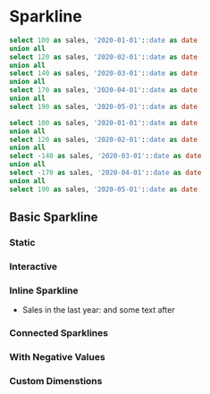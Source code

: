 # Sparkline

```sql sp
select 100 as sales, '2020-01-01'::date as date
union all
select 120 as sales, '2020-02-01'::date as date
union all
select 140 as sales, '2020-03-01'::date as date
union all
select 170 as sales, '2020-04-01'::date as date
union all
select 190 as sales, '2020-05-01'::date as date
```

```sql sp2
select 100 as sales, '2020-01-01'::date as date
union all
select 120 as sales, '2020-02-01'::date as date
union all
select -140 as sales, '2020-03-01'::date as date
union all
select -170 as sales, '2020-04-01'::date as date
union all
select 190 as sales, '2020-05-01'::date as date
```

## Basic Sparkline

### Static
<Sparkline data={sp} dateCol=date valueCol=sales type=line interactive=false yScale=false valueFmt=eur dateFmt=mmm/>

### Interactive
<Sparkline data={sp} dateCol=date valueCol=sales type=line interactive=true yScale=false valueFmt=eur dateFmt=mmm/>

### Inline Sparkline
- Sales in the last year: <Sparkline data={sp} dateCol=date valueCol=sales type=bar interactive=true yScale=false valueFmt=eur dateFmt=mmm color=darkgreen/> and some text after

### Connected Sparklines
<Sparkline data={sp} dateCol=date valueCol=sales type=bar    interactive=true yScale=false valueFmt=eur dateFmt=mmm connect=true/>
<Sparkline data={sp} dateCol=date valueCol=sales type=area color=maroon interactive=true yScale=false valueFmt=eur dateFmt=mmm connect=true/>
<Sparkline data={sp} dateCol=date valueCol=sales type=line color=purple interactive=true yScale=false valueFmt=eur dateFmt=mmm connect=true/>

### With Negative Values
<Sparkline data={sp2} dateCol=date valueCol=sales type=bar    interactive=true yScale=false valueFmt=eur dateFmt=mmm/>
<Sparkline data={sp2} dateCol=date valueCol=sales type=area color=maroon interactive=true yScale=false valueFmt=eur dateFmt=mmm/>
<Sparkline data={sp2} dateCol=date valueCol=sales type=line color=purple interactive=true yScale=false valueFmt=eur dateFmt=mmm/>

### Custom Dimenstions
<Sparkline data={sp} dateCol=date valueCol=sales type=area color=maroon interactive=true yScale=false valueFmt=eur dateFmt=mmm height=30 width=20/>
<Sparkline data={sp} dateCol=date valueCol=sales type=line color=purple interactive=true yScale=false valueFmt=eur dateFmt=mmm height=30 width=300/>
<Sparkline data={sp} dateCol=date valueCol=sales type=bar    interactive=true yScale=false valueFmt=eur dateFmt=mmm height=80 width=120/>
